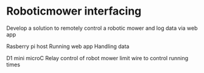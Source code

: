 # Roboticmower interfacing 
Develop a solution to remotely control a robotic mower and log data via web app 

Rasberry pi host
  Running web app
  Handling data
  
D1 mini microC
  Relay control of robot mower limit wire to control running times 
  
